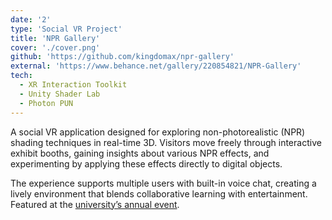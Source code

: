 ```yaml
---
date: '2'
type: 'Social VR Project'
title: 'NPR Gallery'
cover: './cover.png'
github: 'https://github.com/kingdomax/npr-gallery'
external: 'https://www.behance.net/gallery/220854821/NPR-Gallery'
tech:
  - XR Interaction Toolkit
  - Unity Shader Lab
  - Photon PUN
---
```


A social VR application designed for exploring non-photorealistic (NPR) shading techniques in real-time 3D. Visitors move freely through interactive exhibit booths, gaining insights about various NPR effects, and experimenting by applying these effects directly to digital objects.

The experience supports multiple users with built-in voice chat, creating a lively environment that blends collaborative learning with entertainment. Featured at the [university’s annual event](https://www.uni-weimar.de/de/medien/professuren/medieninformatik/vr/teaching/ss-2022/project-non-photorealistic-rendering-for-vr-applications).
